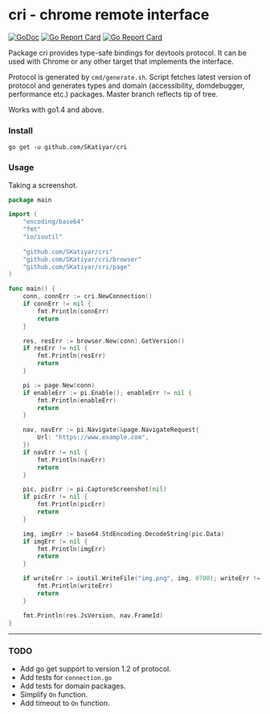 # cri - chrome remote interface

[![GoDoc](https://godoc.org/github.com/SKatiyar/cri?status.svg)](https://godoc.org/github.com/SKatiyar/cri)
[![Go Report Card](https://goreportcard.com/badge/github.com/SKatiyar/cri)](https://goreportcard.com/report/github.com/SKatiyar/cri)
[![Go Report Card](https://travis-ci.org/SKatiyar/cri.svg?branch=master)](https://travis-ci.org/SKatiyar/cri)

Package cri provides type-safe bindings for devtools protocol. It can be used with Chrome or any other target that implements the interface.


Protocol is generated by `cmd/generate.sh`. Script fetches latest version of protocol and generates types and domain (accessibility, domdebugger, performance etc.) packages. Master branch reflects tip of tree.

Works with go1.4 and above.

### Install

```
go get -u github.com/SKatiyar/cri
```

### Usage

Taking a screenshot.

```go
package main

import (
	"encoding/base64"
	"fmt"
	"io/ioutil"
  
	"github.com/SKatiyar/cri"
	"github.com/SKatiyar/cri/browser"
	"github.com/SKatiyar/cri/page"
)

func main() {
	conn, connErr := cri.NewConnection()
	if connErr != nil {
		fmt.Println(connErr)
		return
	}

	res, resErr := browser.New(conn).GetVersion()
	if resErr != nil {
		fmt.Println(resErr)
		return
	}

	pi := page.New(conn)
	if enableErr := pi.Enable(); enableErr != nil {
		fmt.Println(enableErr)
		return
	}

	nav, navErr := pi.Navigate(&page.NavigateRequest{
		Url: "https://www.example.com",
	})
	if navErr != nil {
		fmt.Println(navErr)
		return
	}

	pic, picErr := pi.CaptureScreenshot(nil)
	if picErr != nil {
		fmt.Println(picErr)
		return
	}

	img, imgErr := base64.StdEncoding.DecodeString(pic.Data)
	if imgErr != nil {
		fmt.Println(imgErr)
		return
	}

	if writeErr := ioutil.WriteFile("img.png", img, 0700); writeErr != nil {
		fmt.Println(writeErr)
		return
	}

	fmt.Println(res.JsVersion, nav.FrameId)
}
```

___

### TODO

* Add go get support to version 1.2 of protocol.
* Add tests for `connection.go`
* Add tests for domain packages.
* Simplify `On` function.
* Add timeout to `On` function.
